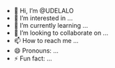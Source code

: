 - 👋 Hi, I’m @UDELALO
- 👀 I’m interested in ...
- 🌱 I’m currently learning ...
- 💞️ I’m looking to collaborate on ...
- 📫 How to reach me ...
- 😄 Pronouns: ...
- ⚡ Fun fact: ...

<!---
UDELALO/UDELALO is a ✨ special ✨ repository because its `README.md` (this file) appears on your GitHub profile.
You can click the Preview link to take a look at your changes.
--->
